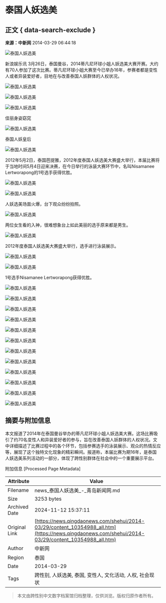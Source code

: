 # 泰国人妖选美

## 正文 { data-search-exclude }


**来源：中新网** 2014-03-29 06:44:18

![泰国人妖选美](../../../images/attachement/jpg/site1/20140329/984be1eaaf8114a040a063.jpg)

新浪娱乐讯 3月26日，泰国曼谷，2014蒂凡尼环球小姐人妖选美大赛开赛。大约有70人参加了这次比赛。蒂凡尼环球小姐大赛至今已举办16年，参赛者都是变性人或者异装爱好者，目地在与改善泰国人妖群体的人权状况。

![泰国人妖选美](../../../images/attachement/jpg/site1/20140329/984be1eaaf8114a040a000.jpg)

![泰国人妖选美](../../../images/attachement/jpg/site1/20140329/984be1eaaf8114a040a001.jpg)

![泰国人妖选美](../../../images/attachement/jpg/site1/20140329/984be1eaaf8114a040a002.jpg)

佳丽身姿窈窕

![泰国人妖选美](../../../images/attachement/jpg/site1/20140329/984be1eaaf8114a0414e19.jpg)

泰国人妖皇后

![泰国人妖选美](../../../images/attachement/jpg/site1/20140329/984be1eaaf8114a040a003.jpg)

2012年5月2日，泰国芭提雅，2012年度泰国人妖选美大赛盛大举行，本届比赛将于当地时间5月4日迎来决赛，在今日举行的泳装大赛环节中，名叫Nisamanee Lertworapong的1号选手获得优胜。

![泰国人妖选美](../../../images/attachement/jpg/site1/20140329/984be1eaaf8114a0414e1a.jpg)

![泰国人妖选美](../../../images/attachement/jpg/site1/20140329/984be1eaaf8114a0414e1b.jpg)

人妖选美场面火爆，台下观众纷纷拍照。

![泰国人妖选美](../../../images/attachement/jpg/site1/20140329/984be1eaaf8114a0414e1c.jpg)

两位女生看的入神，很难想象台上如此美丽的选手原来都是男生。

![泰国人妖选美](../../../images/attachement/jpg/site1/20140329/984be1eaaf8114a0414e1d.jpg)

2012年度泰国人妖选美大赛盛大举行，选手进行泳装展示。

![泰国人妖选美](../../../images/attachement/jpg/site1/20140329/984be1eaaf8114a0414e1e.jpg)

![泰国人妖选美](../../../images/attachement/jpg/site1/20140329/984be1eaaf8114a0414e1f.jpg)

1号选手Nisamanee Lertworapong获得优胜。

![泰国人妖选美](../../../images/attachement/jpg/site1/20140329/984be1eaaf8114a0414e22.jpg)

![泰国人妖选美](../../../images/attachement/jpg/site1/20140329/984be1eaaf8114a0414e23.jpg)

![泰国人妖选美](../../../images/attachement/jpg/site1/20140329/984be1eaaf8114a0414e24.jpg)

![泰国人妖选美](../../../images/attachement/jpg/site1/20140329/984be1eaaf8114a0414f25.jpg)

![泰国人妖选美](../../../images/attachement/jpg/site1/20140329/984be1eaaf8114a0414f26.jpg)

![泰国人妖选美](../../../images/attachement/jpg/site1/20140329/984be1eaaf8114a0414f27.jpg)

![泰国人妖选美](../../../images/attachement/jpg/site1/20140329/984be1eaaf8114a0414f28.jpg)

![泰国人妖选美](../../../images/attachement/jpg/site1/20140329/984be1eaaf8114a0414f29.jpg)

![泰国人妖选美](../../../images/attachement/jpg/site1/20140329/984be1eaaf8114a0414f2a.jpg)

![泰国人妖选美](../../../images/attachement/jpg/site1/20140329/984be1eaaf8114a0414f2b.jpg)

![泰国人妖选美](../../../images/attachement/jpg/site1/20140329/984be1eaaf8114a0414f2c.jpg)

![泰国人妖选美](../../../images/attachement/jpg/site1/20140329/984be1eaaf8114a0414f2d.jpg)

## 摘要与附加信息

<!-- tcd_abstract -->
本文报道了2014年在泰国曼谷举办的蒂凡尼环球小姐人妖选美大赛。这场比赛吸引了约70名变性人和异装爱好者的参与，旨在改善泰国人妖群体的人权状况。文中详细描述了比赛过程中的各个环节，包括参赛选手的泳装展示、观众的热情反应等，展现了这个独特文化现象的精彩瞬间。报道称，本届比赛为期16年，是泰国人妖选美系列活动的一部分，体现了跨性别群体在社会中的一个重要展示平台。
<!-- tcd_abstract_end -->

附加信息 [Processed Page Metadata]

| Attribute       | Value                                  |
|-----------------|----------------------------------------|
| Filename        | news_泰国人妖选美_-_青岛新闻网.md                             |
| Size            | 3253 bytes                           |
| Archived Date   | 2024-11-12 15:37:11                             |
| Original Link   | [https://news.qingdaonews.com/shehui/2014-03/29/content_10354988_all.htm](https://news.qingdaonews.com/shehui/2014-03/29/content_10354988_all.htm)                       |
| Author          | 中新网                               |
| Region          | 泰国                               |
| Date            | 2014-03-29                                 |
| Tags            | 跨性别, 人妖选美, 泰国, 变性人, 文化活动, 人权, 社会现状                                 |
>
> 本文由跨性别中文数字档案馆归档整理，仅供浏览。版权归原作者所有。
>